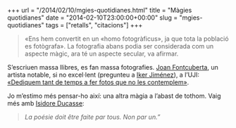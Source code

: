 +++
url = "/2014/02/10/mgies-quotidianes.html"
title = "Màgies quotidianes"
date = "2014-02-10T23:00:00+00:00"
slug = "mgies-quotidianes"
tags = ["retalls", "citacions"]
+++

> «Ens hem convertit en un «homo fotogràficus», ja que tota la població es fotògrafa». La fotografia abans podia ser considerada com un aspecte màgic, ara té un aspecte secular, va afirmar.

S’escriuen massa llibres, es fan massa fotografies. [Joan Fontcuberta](http://en.wikipedia.org/wiki/Joan_Fontcuberta), un artista notable, si no excel·lent (pregunteu a [Iker Jiménez](http://blogs.elcorreo.com/magonia/2006/06/13/el-cosmonauta-fantasma/)), a l’UJI: [«Dediquem tant de temps a fer fotos que no les contemplem»](http://ujiapps.uji.es/com/voxuji/19/altres/fontcuberta/).

Jo m’estimo més pensar-ho així: una altra màgia a l’abast de tothom. Vaig més amb [Isidore Ducasse](http://ca.wikipedia.org/wiki/Comte_de_Lautr%C3%A9amont):

> *La poésie doit être faite par tous. Non par un.”*

